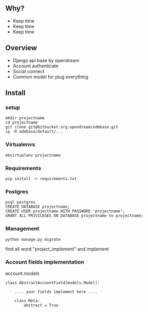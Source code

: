 ## Why?
- Keep time
- Keep time
- Keep time

## Overview
- Django api base by opendream
- Account authenticate
- Social connect
- Common model for plug everything

## Install

### setup
	mkdir projectname
	cd projectname
	git clone git@bitbucket.org:opendream/odmbase.git
	cp -R odmbase/default/. .

### Virtualenvs
	mkvirtualenv projectname

### Requirements
	pip install -r requirements.txt

### Postgres

	psql postgres
	CREATE DATABASE projectname;
	CREATE USER projectname WITH PASSWORD 'projectname';
	GRANT ALL PRIVILEGES ON DATABASE projectname to projectname;

### Management
	python manage.py migrate


find all word "project_implement" and implement

### Account fields implementation
account.models

	class AbstractAccountField(models.Model):

		.... your fields implement here ....

		class Meta:
			abstract = True
